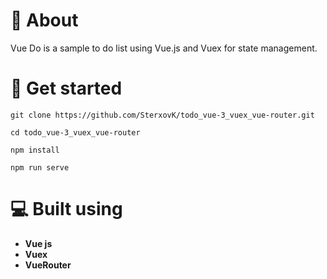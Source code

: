 # 📙 About <a name = "about"></a>
Vue Do is a sample to do list using Vue.js and Vuex for state management.

# 🏁 Get started <a name = "install"></a>
```
git clone https://github.com/SterxovK/todo_vue-3_vuex_vue-router.git
```
```
cd todo_vue-3_vuex_vue-router
```
```
npm install
```
```
npm run serve
```

# 💻 Built using <a name = "tech"></a>
- **Vue js**
- **Vuex**
- **VueRouter**

